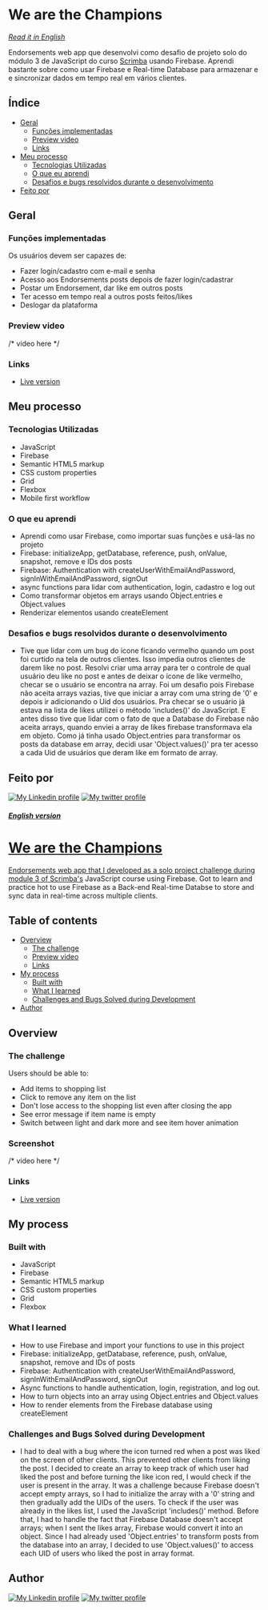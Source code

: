 # We are the Champions
_[Read it in English](#english-version)_

Endorsements web app que desenvolvi como desafio de projeto solo do módulo 3 de JavaScript do curso [Scrimba](scrimba.com) usando Firebase. Aprendi bastante sobre como usar Firebase e Real-time Database para armazenar e e sincronizar dados em tempo real em vários clientes.

## Índice

- [Geral](#geral)
  - [Funções implementadas](#funções-implementadas)
  - [Preview video](#preview-video)
  - [Links](#links)
- [Meu processo](#meu-processo)
  - [Tecnologias Utilizadas](#tecnologias-utilizadas)
  - [O que eu aprendi](#o-que-eu-aprendi)
  - [Desafios e bugs resolvidos durante o desenvolvimento](#desafios-e-bugs-resolvidos-durante-o-desenvolvimento)
- [Feito por](#feito-por)

## Geral

### Funções implementadas

Os usuários devem ser capazes de:

- Fazer login/cadastro com e-mail e senha
- Acesso aos Endorsements posts depois de fazer login/cadastrar
- Postar um Endorsement, dar like em outros posts
- Ter acesso em tempo real a outros posts feitos/likes
- Deslogar da plataforma

### Preview video

/* video here */

### Links

- [Live version](https://we-are-the-champions-xi.vercel.app)

## Meu processo

### Tecnologias Utilizadas

- JavaScript
- Firebase
- Semantic HTML5 markup
- CSS custom properties
- Grid
- Flexbox
- Mobile first workflow


### O que eu aprendi

- Aprendi como usar Firebase, como importar suas funções e usá-las no projeto
- Firebase: initializeApp, getDatabase, reference, push, onValue, snapshot, remove e IDs dos posts
- Firebase: Authentication with createUserWithEmailAndPassword, signInWithEmailAndPassword, signOut
- async functions para lidar com authentication, login, cadastro e log out
- Como transformar objetos em arrays usando Object.entries e Object.values
- Renderizar elementos usando createElement

### Desafios e bugs resolvidos durante o desenvolvimento

- Tive que lidar com um bug do icone ficando vermelho quando um post foi curtido na tela de outros clientes. Isso impedia outros clientes de darem like no post. Resolvi criar uma array para ter o controle de qual usuário deu like no post e antes de deixar o icone de like vermelho, checar se o usuário se encontra na array. Foi um desafio pois Firebase não aceita arrays vazias, tive que iniciar a array com uma string de '0' e depois ir adicionando o Uid dos usuários. Pra checar se o usuário já estava na lista de likes utilizei o método 'includes()' do JavaScript. E antes disso tive que lidar com o fato de que a Database do Firebase não aceita arrays, quando enviei a array de likes firebase transformava ela em objeto. Como já tinha usado Object.entries para transformar os posts da database em array, decidi usar 'Object.values()' pra ter acesso a cada Uid de usuários que deram like em formato de array. 

## Feito por

<div>
  <a href="https://www.linkedin.com/in/ffernando-costa/?locale=en_US" target="_blank"><img src="https://img.shields.io/badge/-LinkedIn-%230077B5?style=for-the-badge&logo=linkedin&logoColor=white" alt="My Linkedin profile"></a>
  <a href="https://twitter.com/ffernandodev" target="_blank"><img src="https://img.shields.io/badge/Twitter-1DA1F2?style=for-the-badge&logo=twitter&logoColor=white" alt="My twitter profile"</a>
</div>

#### _English version_


# We are the Champions

Endorsements web app that I developed as a solo project challenge during module 3 of [Scrimba's](scrimba.com) JavaScript course using Firebase. Got to learn and practice hot to use Firebase as a Back-end Real-time Databse to store and sync data in real-time across multiple clients.

## Table of contents

- [Overview](#overview)
  - [The challenge](#the-challenge)
  - [Preview video](#preview-video)
  - [Links](#links)
- [My process](#my-process)
  - [Built with](#built-with)
  - [What I learned](#what-i-learned)
  - [Challenges and Bugs Solved during Development](#challenges-and-bugs-solved-during-development)
- [Author](#author)

## Overview

### The challenge

Users should be able to:

- Add items to shopping list
- Click to remove any item on the list
- Don't lose access to the shopping list even after closing the app
- See error message if item name is empty
- Switch between light and dark more and see item hover animation

### Screenshot

/* video here */

### Links

- [Live version](https://we-are-the-champions-xi.vercel.app)

## My process

### Built with

- JavaScript
- Firebase
- Semantic HTML5 markup
- CSS custom properties
- Grid
- Flexbox

### What I learned

- How to use Firebase and import your functions to use in this project
- Firebase: initializeApp, getDatabase, reference, push, onValue, snapshot, remove and IDs of posts
- Firebase: Authentication with createUserWithEmailAndPassword, signInWithEmailAndPassword, signOut
- Async functions to handle authentication, login, registration, and log out.
- How to turn objects into an array using Object.entries and Object.values
- How to render elements from the Firebase database using createElement

### Challenges and Bugs Solved during Development

- I had to deal with a bug where the icon turned red when a post was liked on the screen of other clients. This prevented other clients from liking the post. I decided to create an array to keep track of which user had liked the post and before turning the like icon red, I would check if the user is present in the array. It was a challenge because Firebase doesn't accept empty arrays, so I had to initialize the array with a '0' string and then gradually add the UIDs of the users. To check if the user was already in the likes list, I used the JavaScript 'includes()' method. Before that, I had to handle the fact that Firebase Database doesn't accept arrays; when I sent the likes array, Firebase would convert it into an object. Since I had already used 'Object.entries' to transform posts from the database into an array, I decided to use 'Object.values()' to access each UID of users who liked the post in array format.


## Author

<div>
  <a href="https://www.linkedin.com/in/ffernando-costa/?locale=en_US" target="_blank"><img src="https://img.shields.io/badge/-LinkedIn-%230077B5?style=for-the-badge&logo=linkedin&logoColor=white" alt="My Linkedin profile"></a>
  <a href="https://twitter.com/ffernandodev" target="_blank"><img src="https://img.shields.io/badge/Twitter-1DA1F2?style=for-the-badge&logo=twitter&logoColor=white" alt="My twitter profile"</a>
</div>
